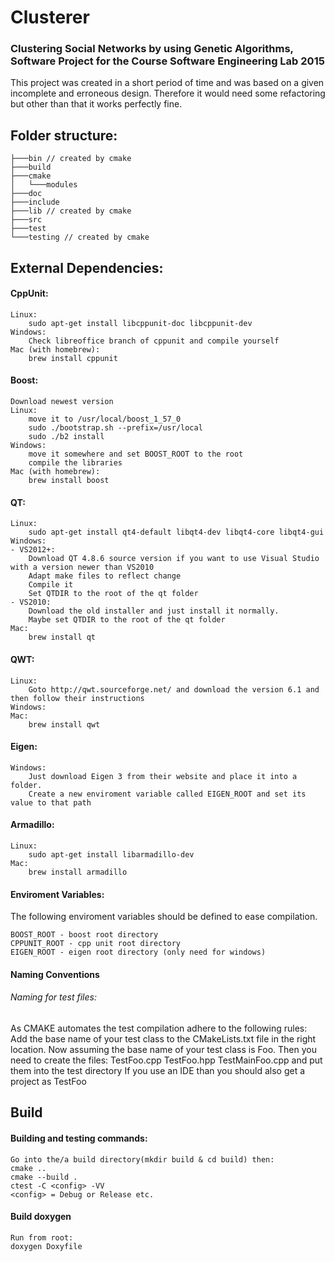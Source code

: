 # Clusterer

### Clustering Social Networks by using Genetic Algorithms, Software Project for the Course Software Engineering Lab 2015

This project was created in a short period of time and was based on a given incomplete and erroneous design. Therefore it would need some refactoring but other than that it works perfectly fine.

## Folder structure:

```
├───bin // created by cmake
├───build
├───cmake
│   └───modules
├───doc
├───include
├───lib // created by cmake
├───src
├───test
└───testing // created by cmake
```
## External Dependencies:

#### CppUnit:
	Linux: 
		sudo apt-get install libcppunit-doc libcppunit-dev
	Windows:
		Check libreoffice branch of cppunit and compile yourself
	Mac (with homebrew):
		brew install cppunit
#### Boost:
	Download newest version 
	Linux:
		move it to /usr/local/boost_1_57_0
		sudo ./bootstrap.sh --prefix=/usr/local
		sudo ./b2 install 
	Windows:
		move it somewhere and set BOOST_ROOT to the root
		compile the libraries
	Mac (with homebrew):
		brew install boost
#### QT:
	Linux:
		sudo apt-get install qt4-default libqt4-dev libqt4-core libqt4-gui
	Windows:
	- VS2012+:
		Download QT 4.8.6 source version if you want to use Visual Studio with a version newer than VS2010
		Adapt make files to reflect change
		Compile it
		Set QTDIR to the root of the qt folder
	- VS2010:
		Download the old installer and just install it normally.
		Maybe set QTDIR to the root of the qt folder
	Mac:
		brew install qt
#### QWT:
	Linux:
		Goto http://qwt.sourceforge.net/ and download the version 6.1 and then follow their instructions
	Windows:
	Mac:
		brew install qwt
#### Eigen:
	Windows:
		Just download Eigen 3 from their website and place it into a folder.
		Create a new enviroment variable called EIGEN_ROOT and set its value to that path
#### Armadillo:
	Linux:
		sudo apt-get install libarmadillo-dev
	Mac:
		brew install armadillo

#### Enviroment Variables:
The following enviroment variables should be defined to ease compilation.
```
BOOST_ROOT - boost root directory
CPPUNIT_ROOT - cpp unit root directory
EIGEN_ROOT - eigen root directory (only need for windows)
```
#### Naming Conventions
###### Naming for test files:
As CMAKE automates the test compilation adhere to the following rules:
Add the base name of your test class to the CMakeLists.txt file in the right location.
Now assuming the base name of your test class is Foo.
Then you need to create the files: TestFoo.cpp TestFoo.hpp TestMainFoo.cpp and put them into the test directory
If you use an IDE than you should also get a project as TestFoo

## Build

#### Building and testing commands:
```
Go into the/a build directory(mkdir build & cd build) then:
cmake ..
cmake --build .
ctest -C <config> -VV 
<config> = Debug or Release etc.
```
#### Build doxygen
```
Run from root:
doxygen Doxyfile
```
